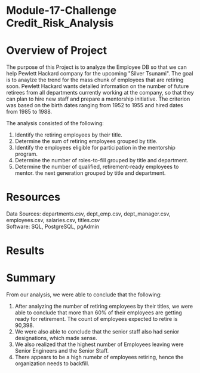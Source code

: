 # Module-17-Challenge  Credit_Risk_Analysis
# Overview of Project #
The purpose of this Project is to analyze the Employee DB so that we can help Pewlett Hackard company for the upcoming "Silver Tsunami". The goal is to anaylze the trend for the mass chunk of employees that are retiring soon. Pewlett Hackard wants detailed information on the number of future retirees from all departments currently working at the company, so that they can plan to hire new staff and prepare a mentorship initiative. The criterion was based on the birth dates ranging from 1952 to 1955 and hired dates from 1985 to 1988.

The analysis consisted of the following:
1. Identify the retiring employees by their title.
2. Determine the sum of retiring employees grouped by title.
3. Identify the employees eligible for participation in the mentorship program.
4. Determine the number of roles-to-fill grouped by title and department.
5. Determine the number of qualified, retirement-ready employees to mentor. the next generation grouped by title and department.

# Resources #
Data Sources: departments.csv, dept_emp.csv, dept_manager.csv, employees.csv, salaries.csv, titles.csv <br>
Software: SQL, PostgreSQL, pgAdmin

# Results #


# Summary #
From our analysis, we were able to conclude that the following:
1. After analyzing the number of retiring employees by their titles, we were able to conclude that more than 60% of their employees are getting ready for retirement. The count of employees expected to retire is 90,398.
2. We were also able to conclude that the senior staff also had senior designations, which made sense.
3. We also realized that the highest number of Employees leaving were Senior Engineers and the Senior Staff. 
4. There appears to be a high numebr of employees retiring, hence the organization needs to backfill. 
